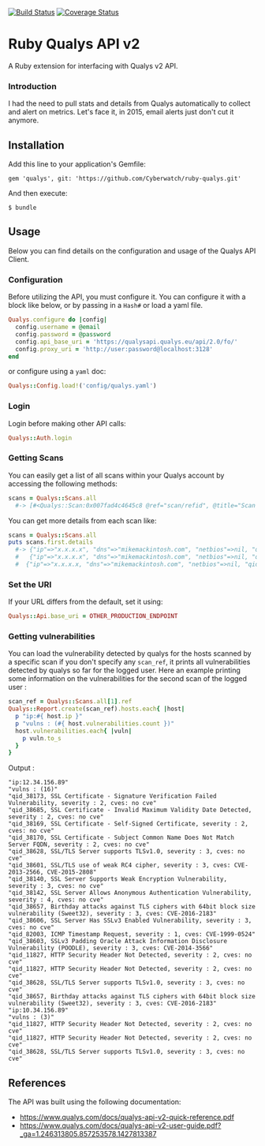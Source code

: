 [![Build Status](https://travis-ci.org/Cyberwatch/ruby-qualys.svg?branch=master)](https://travis-ci.org/Cyberwatch/ruby-qualys)
[![Coverage Status](https://coveralls.io/repos/github/Cyberwatch/ruby-qualys/badge.svg?branch=master)](https://coveralls.io/github/Cyberwatch/ruby-qualys?branch=master)

# Ruby Qualys API v2

A Ruby extension for interfacing with Qualys v2 API.

### Introduction

I had the need to pull stats and details from Qualys automatically to collect and alert on metrics. Let's face it, in 2015, email alerts just don't cut it anymore.

## Installation

Add this line to your application's Gemfile:

    gem 'qualys', git: 'https://github.com/Cyberwatch/ruby-qualys.git'

And then execute:

    $ bundle

## Usage

Below you can find details on the configuration and usage of the Qualys API Client.

### Configuration

Before utilizing the API, you must configure it. You can configure it with a block like below, or by passing in a `Hash#` or load a yaml file.
```ruby
Qualys.configure do |config|
  config.username = @email
  config.password = @password
  config.api_base_uri = 'https://qualysapi.qualys.eu/api/2.0/fo/'
  config.proxy_uri = 'http://user:password@localhost:3128'
end
```

or configure using a `yaml` doc:

```ruby
Qualys::Config.load!('config/qualys.yaml')
```
### Login

Login before making other API calls:

```ruby
Qualys::Auth.login
```
### Getting Scans

You can easily get a list of all scans within your Qualys account by accessing the following methods:

```ruby
scans = Qualys::Scans.all
  #-> [#<Qualys::Scan:0x007fad4c4645c8 @ref="scan/refid", @title="Scan Title", @type="Scheduled", @date="2015-04-15T12:02:12Z", @duration="01:51:38", @status="Finished", @target="ip ranges", @user="managing_user">...
```

You can get more details from each scan like:

```ruby
scans = Qualys::Scans.all
puts scans.first.details
  #-> {"ip"=>"x.x.x.x", "dns"=>"mikemackintosh.com", "netbios"=>nil, "qid"=>86000, "result"=>"Server Version\tServer Banner\nnginx\tnginx", "protocol"=>"tcp", "port"=>"80", "ssl"=>"no", "fqdn"=>""}, 
  #   {"ip"=>"x.x.x.x", "dns"=>"mikemackintosh.com", "netbios"=>nil, "qid"=>86189, "result"=>"Number of web servers behind load balancer:\n2 - based on IP Identification values", "protocol"=>"tcp", "port"=>"80", "ssl"=>"no", "fqdn"=>""}, 
  #  {"ip"=>"x.x.x.x, "dns"=>"mikemackintosh.com", "netbios"=>nil, "qid"=>86001, "result"=>"Server Version\tServer Banner\nnginx\tnginx", "protocol"=>"tcp", "port"=>"443", "ssl"=>"no", "fqdn"=>""}
```


### Set the URI

If your URL differs from the default, set it using:

```ruby
Qualys::Api.base_uri = OTHER_PRODUCTION_ENDPOINT
```

### Getting vulnerabilities

You can load the vulnerability detected by qualys for the hosts scanned by a specific scan
if you don't specify any `scan_ref`, it prints all vulnerabilities detected by qualys so far for the logged user.
Here an example printing some information on the vulnerabilities for the second scan of the logged user :

```ruby
scan_ref = Qualys::Scans.all[1].ref
Qualys::Report.create(scan_ref).hosts.each{ |host|
  p "ip:#{ host.ip }"
  p "vulns : (#{ host.vulnerabilities.count })"
  host.vulnerabilities.each{ |vuln|
    p vuln.to_s
  }
}
```

Output :
```
"ip:12.34.156.89"
"vulns : (16)"
"qid_38173, SSL Certificate - Signature Verification Failed Vulnerability, severity : 2, cves: no cve"
"qid_38685, SSL Certificate - Invalid Maximum Validity Date Detected, severity : 2, cves: no cve"
"qid_38169, SSL Certificate - Self-Signed Certificate, severity : 2, cves: no cve"
"qid_38170, SSL Certificate - Subject Common Name Does Not Match Server FQDN, severity : 2, cves: no cve"
"qid_38628, SSL/TLS Server supports TLSv1.0, severity : 3, cves: no cve"
"qid_38601, SSL/TLS use of weak RC4 cipher, severity : 3, cves: CVE-2013-2566, CVE-2015-2808"
"qid_38140, SSL Server Supports Weak Encryption Vulnerability, severity : 3, cves: no cve"
"qid_38142, SSL Server Allows Anonymous Authentication Vulnerability, severity : 4, cves: no cve"
"qid_38657, Birthday attacks against TLS ciphers with 64bit block size vulnerability (Sweet32), severity : 3, cves: CVE-2016-2183"
"qid_38606, SSL Server Has SSLv3 Enabled Vulnerability, severity : 3, cves: no cve"
"qid_82003, ICMP Timestamp Request, severity : 1, cves: CVE-1999-0524"
"qid_38603, SSLv3 Padding Oracle Attack Information Disclosure Vulnerability (POODLE), severity : 3, cves: CVE-2014-3566"
"qid_11827, HTTP Security Header Not Detected, severity : 2, cves: no cve"
"qid_11827, HTTP Security Header Not Detected, severity : 2, cves: no cve"
"qid_38628, SSL/TLS Server supports TLSv1.0, severity : 3, cves: no cve"
"qid_38657, Birthday attacks against TLS ciphers with 64bit block size vulnerability (Sweet32), severity : 3, cves: CVE-2016-2183"
"ip:10.34.156.89"
"vulns : (3)"
"qid_11827, HTTP Security Header Not Detected, severity : 2, cves: no cve"
"qid_11827, HTTP Security Header Not Detected, severity : 2, cves: no cve"
"qid_38628, SSL/TLS Server supports TLSv1.0, severity : 3, cves: no cve"
```

## References

The API was built using the following documentation: 

  - https://www.qualys.com/docs/qualys-api-v2-quick-reference.pdf
  - https://www.qualys.com/docs/qualys-api-v2-user-guide.pdf?_ga=1.246313805.857253578.1427813387
